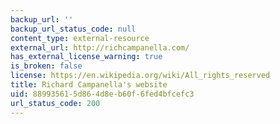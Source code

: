 ```yaml
---
backup_url: ''
backup_url_status_code: null
content_type: external-resource
external_url: http://richcampanella.com/
has_external_license_warning: true
is_broken: false
license: https://en.wikipedia.org/wiki/All_rights_reserved
title: Richard Campanella's website
uid: 88993561-5d86-4d8e-b60f-6fed4bfcefc3
url_status_code: 200
---
```

